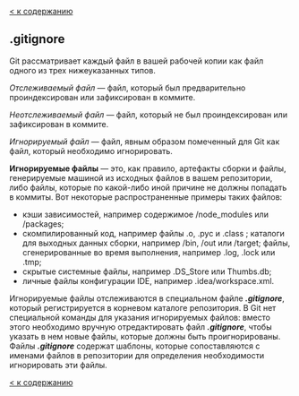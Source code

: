 [< к содержанию](./README.md)

## .gitignore

Git рассматривает каждый файл в вашей рабочей копии как файл одного из трех нижеуказанных типов.

*Отслеживаемый файл* — файл, который был предварительно проиндексирован или зафиксирован в коммите.

*Неотслеживаемый файл* — файл, который не был проиндексирован или зафиксирован в коммите.

*Игнорируемый файл* — файл, явным образом помеченный для Git как файл, который необходимо игнорировать.

**Игнорируемые файлы** — это, как правило, артефакты сборки и файлы, генерируемые машиной из исходных файлов в вашем репозитории, либо файлы, которые по какой-либо иной причине не должны попадать в коммиты. Вот некоторые распространенные примеры таких файлов:

* кэши зависимостей, например содержимое /node_modules или /packages;
* скомпилированный код, например файлы .o, .pyc и .class ;
каталоги для выходных данных сборки, например /bin, /out или /target;
файлы, сгенерированные во время выполнения, например .log, .lock или .tmp;
* скрытые системные файлы, например .DS_Store или Thumbs.db;
* личные файлы конфигурации IDE, например .idea/workspace.xml.

Игнорируемые файлы отслеживаются в специальном файле ***.gitignore***, который регистрируется в корневом каталоге репозитория. В Git нет специальной команды для указания игнорируемых файлов: вместо этого необходимо вручную отредактировать файл ***.gitignore***, чтобы указать в нем новые файлы, которые должны быть проигнорированы. Файлы ***.gitignore*** содержат шаблоны, которые сопоставляются с именами файлов в репозитории для определения необходимости игнорировать эти файлы.




[< к содержанию](./README.md)